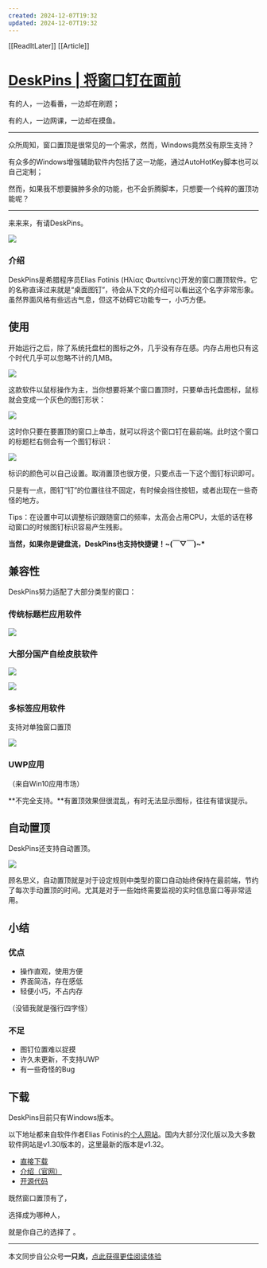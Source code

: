 ```yaml
---
created: 2024-12-07T19:32
updated: 2024-12-07T19:32
---
```

[[ReadItLater]] [[Article]]

# [DeskPins | 将窗口钉在面前](https://zhuanlan.zhihu.com/p/104495903)

有的人，一边看番，一边却在刷题；

有的人，一边网课，一边却在摸鱼。

---

众所周知，窗口置顶是很常见的一个需求，然而，Windows竟然没有原生支持？

有众多的Windows增强辅助软件内包括了这一功能，通过AutoHotKey脚本也可以自己定制；

然而，如果我不想要臃肿多余的功能，也不会折腾脚本，只想要一个纯粹的置顶功能呢？

---

来来来，有请DeskPins。

![](Read%20It%20Later/百宝箱/resource/v2-029fefe1bf10ec9f4da0b36a542082c4_b.png)

### 介绍

DeskPins是希腊程序员Elias Fotinis (Ηλίας Φωτείνης)开发的窗口置顶软件。它的名称直译过来就是“桌面图钉”，待会从下文的介绍可以看出这个名字非常形象。虽然界面风格有些远古气息，但这不妨碍它功能专一，小巧方便。

## 使用

开始运行之后，除了系统托盘栏的图标之外，几乎没有存在感。内存占用也只有这个时代几乎可以忽略不计的几MB。

![](Read%20It%20Later/百宝箱/resource/v2-bce570eb4c6a63865dfce849ad5aa31d_b.jpg)

这款软件以鼠标操作为主，当你想要将某个窗口置顶时，只要单击托盘图标，鼠标就会变成一个灰色的图钉形状：

![](Read%20It%20Later/百宝箱/resource/v2-c65ab5916b333cb479fe5a7f20414e0b_b.png)

这时你只要在要置顶的窗口上单击，就可以将这个窗口钉在最前端。此时这个窗口的标题栏右侧会有一个图钉标识：

![](Read%20It%20Later/百宝箱/resource/v2-583abe66bb243c463a0951befdef5425_b.png)

标识的颜色可以自己设置。取消置顶也很方便，只要点击一下这个图钉标识即可。

只是有一点，图钉“钉”的位置往往不固定，有时候会挡住按钮，或者出现在一些奇怪的地方。

Tips：在设置中可以调整标识跟随窗口的频率，太高会占用CPU，太低的话在移动窗口的时候图钉标识容易产生残影。

**当然，如果你是键盘流，DeskPins也支持快捷键！~(￣▽￣)~\***

## 兼容性

DeskPins努力适配了大部分类型的窗口：

### 传统标题栏应用软件

![](Read%20It%20Later/百宝箱/resource/v2-9817996971d7467ca082b3001d84c5f7_b.png)

### 大部分国产自绘皮肤软件

![](Read%20It%20Later/百宝箱/resource/v2-9437c8523f46579f42508937ce5c35b5_b.jpg)

![](Read%20It%20Later/百宝箱/resource/v2-90c11bca3811efca032ffbf736b165fb_b.png)

### 多标签应用软件

支持对单独窗口置顶

![](Read%20It%20Later/百宝箱/resource/v2-b338b8e4767d9d85319f07e420aa936a_b.jpg)

### UWP应用

（来自Win10应用市场）

**不完全支持。**有置顶效果但很混乱，有时无法显示图标，往往有错误提示。

## 自动置顶

DeskPins还支持自动置顶。

![](Read%20It%20Later/百宝箱/resource/v2-488617d2b38a5e841204087578d56cb1_r.jpg)

顾名思义，自动置顶就是对于设定规则中类型的窗口自动始终保持在最前端，节约了每次手动置顶的时间。尤其是对于一些始终需要监视的实时信息窗口等非常适用。

## 小结

### 优点

-   操作直观，使用方便
-   界面简洁，存在感低
-   轻便小巧，不占内存

（没错我就是强行四字怪）

### 不足

-   图钉位置难以捉摸
-   许久未更新，不支持UWP
-   有一些奇怪的Bug

## 下载

DeskPins目前只有Windows版本。

以下地址都来自软件作者Elias Fotinis的[个人网站](https://link.zhihu.com/?target=https%3A//efotinis.neocities.org/index.html)。国内大部分汉化版以及大多数软件网站是v1.30版本的，这里最新的版本是v1.32。

-   [直接下载](https://link.zhihu.com/?target=https%3A//efotinis.neocities.org/downloads/DeskPins-1.32-setup.exe)
-   [介绍（官网）](https://link.zhihu.com/?target=https%3A//efotinis.neocities.org/deskpins/)
-   [开源代码](https://link.zhihu.com/?target=https%3A//efotinis.neocities.org/downloads/efotinis-deskpins-e3caef22897e.zip)

既然窗口置顶有了，

选择成为哪种人，

就是你自己的选择了 。

---

本文同步自公众号**一只岚，**[点此获得更佳阅读体验](https://link.zhihu.com/?target=https%3A//mp.weixin.qq.com/s/Z1fpPLyn0_xILif2xV_uLQ)